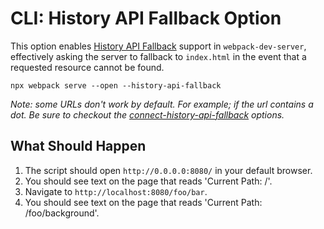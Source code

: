 # CLI: History API Fallback Option

This option enables [History API Fallback](https://github.com/bripkens/connect-history-api-fallback)
support in `webpack-dev-server`, effectively asking the server to fallback to
`index.html` in the event that a requested resource cannot be found.

```shell
npx webpack serve --open --history-api-fallback
```

_Note: some URLs don't work by default. For example; if the url contains a dot.
Be sure to checkout the [connect-history-api-fallback](https://github.com/bripkens/connect-history-api-fallback)
options._

## What Should Happen

1. The script should open `http://0.0.0.0:8080/` in your default browser.
2. You should see text on the page that reads 'Current Path: /'.
3. Navigate to `http://localhost:8080/foo/bar`.
4. You should see text on the page that reads 'Current Path: /foo/background'.
